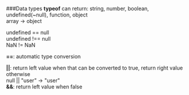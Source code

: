 ###Data types 
**typeof** can return: string, number, boolean, undefined(~null), function, object  
array -> object

undefined == null  
undefined !== null  
NaN != NaN

**==**: automatic type conversion

**||**: return left value when that can be converted to true, return right value otherwise  
null || "user" -> "user"  
**&&**: return left value when false
